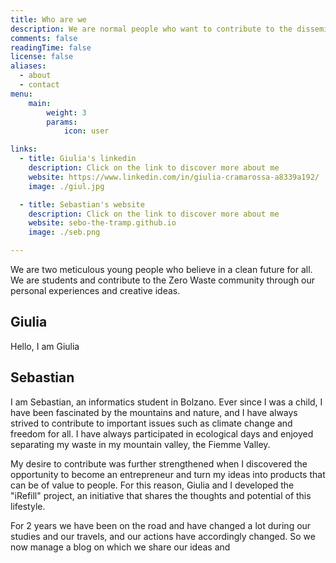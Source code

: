 ```yaml
---
title: Who are we
description: We are normal people who want to contribute to the dissemination of information about the Zero-Waste life-style
comments: false
readingTime: false
license: false
aliases:
  - about  
  - contact
menu:
    main: 
        weight: 3
        params:
            icon: user

links:
  - title: Giulia's linkedin
    description: Click on the link to discover more about me
    website: https://www.linkedin.com/in/giulia-cramarossa-a8339a192/
    image: ./giul.jpg

  - title: Sebastian's website
    description: Click on the link to discover more about me
    website: sebo-the-tramp.github.io
    image: ./seb.png

---
```


We are two meticulous young people who believe in a clean future for all. We are students and contribute to the Zero Waste community through
our personal experiences and creative ideas.

## Giulia

Hello, I am Giulia

## Sebastian

I am Sebastian, an informatics student in Bolzano. Ever since I was a child, I have been fascinated by the mountains and nature, and I have always strived to contribute to important issues such as climate change and freedom for all. I have always participated in ecological days and enjoyed separating my waste in my mountain valley, the Fiemme Valley.

My desire to contribute was further strengthened when I discovered the opportunity to become an entrepreneur and turn my ideas into products that can be of value to people. For this reason, Giulia and I developed the "iRefill" project, an initiative that shares the thoughts and potential of this lifestyle.

For 2 years we have been on the road and have changed a lot during our studies and our travels, and our actions have accordingly changed. So we now manage a blog on which we share our ideas and